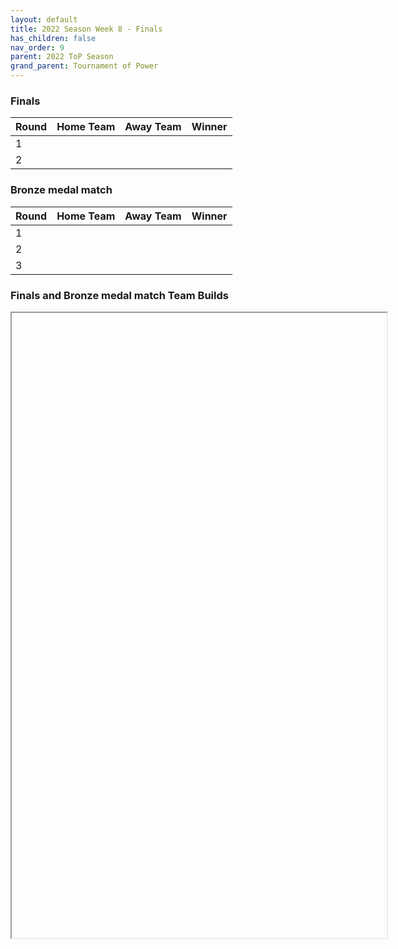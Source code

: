 ```yaml
---
layout: default
title: 2022 Season Week 8 - Finals
has_children: false
nav_order: 9
parent: 2022 ToP Season
grand_parent: Tournament of Power
---
```


### Finals 

| Round | Home Team | Away Team | Winner |
|:------|:----------|:----------|:-------|
| 1     |           |           |        |
| 2     |           |           |        |


### Bronze medal match
| Round | Home Team | Away Team | Winner |
|:------|:----------|:----------|:-------|
| 1     |           |           |        |
| 2     |           |           |        |
| 3     |           |           |        |


### Finals and Bronze medal match Team Builds 

<iframe width=600 height=1000 scrolling="yes" src="https://docs.google.com/document/d/e/2PACX-1vT_sp7D1Lz51SOZVPT8ZSV1gkXOWd8Tw3CgRmgemg2Gy1WpAkIYT8KjDmFIbEEhw9uQOYN4C4GyaP50/pub?embedded=true%22%3E</iframe>

### Kai matches

| Match   | Home Team | Away Team | Winner |
|:--------|:----------|:----------|:-------|
| Winners |           |           |        |
| Losers  |           |           |        |


### Kai match builds

<iframe width=600 height=1000 scrolling="yes"  src="https://docs.google.com/document/d/e/2PACX-1vSgcIpE657UARJNQNv-xWIO-8Wjj9JFhRDYq3BxqTg3kGNa2w7JgJ2aAErvksXZVt6cdvBtwBa4QfNi/pub?embedded=true"></iframe>
